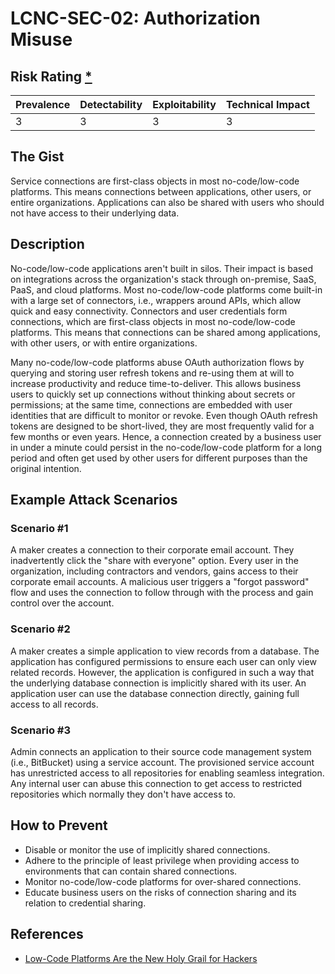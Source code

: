 # LCNC-SEC-02: Authorization Misuse

## Risk Rating [*](https://owasp.org/www-project-top-ten/2017/Note_About_Risks)

| Prevalence | Detectability | Exploitability | Technical Impact |
| --- | --- | --- | --- |
| 3 | 3 | 3 | 3 |

## The Gist

Service connections are first-class objects in most no-code/low-code platforms. This means connections between applications, other users, or entire organizations. Applications can also be shared with users who should not have access to their underlying data.

## Description

No-code/low-code applications aren't built in silos. Their impact is based on integrations across the organization's stack through on-premise, SaaS, PaaS, and cloud platforms.
Most no-code/low-code platforms come built-in with a large set of connectors, i.e., wrappers around APIs, which allow quick and easy connectivity.
Connectors and user credentials form connections, which are first-class objects in most no-code/low-code platforms.
This means that connections can be shared among applications, with other users, or with entire organizations.

Many no-code/low-code platforms abuse OAuth authorization flows by querying and storing user refresh tokens and re-using them at will to increase productivity and reduce time-to-deliver.
This allows business users to quickly set up connections without thinking about secrets or permissions; at the same time, connections are embedded with user identities that are difficult to monitor or revoke.
Even though OAuth refresh tokens are designed to be short-lived, they are most frequently valid for a few months or even years. 
Hence, a connection created by a business user in under a minute could persist in the no-code/low-code platform for a long period and often get used by other users for different purposes than the original intention.

## Example Attack Scenarios

### Scenario #1

A maker creates a connection to their corporate email account.
They inadvertently click the "share with everyone" option.
Every user in the organization, including contractors and vendors, gains access to their corporate email accounts.
A malicious user triggers a "forgot password" flow and uses the connection to follow through with the process and gain control over the account.

### Scenario #2

A maker creates a simple application to view records from a database.
The application has configured permissions to ensure each user can only view related records.
However, the application is configured in such a way that the underlying database connection is implicitly shared with its user.
An application user can use the database connection directly, gaining full access to all records.

### Scenario #3

Admin connects an application to their source code management system (i.e., BitBucket) using a service account.
The provisioned service account has unrestricted access to all repositories for enabling seamless integration.
Any internal user can abuse this connection to get access to restricted repositories which normally they don't have access to.


## How to Prevent

- Disable or monitor the use of implicitly shared connections.
- Adhere to the principle of least privilege when providing access to environments that can contain shared connections.
- Monitor no-code/low-code platforms for over-shared connections.
- Educate business users on the risks of connection sharing and its relation to credential sharing.

## References

- [Low-Code Platforms Are the New Holy Grail for Hackers](https://www.zenity.io/blog/why-are-low-code-platforms-becoming-the-new-holy-grail-of-cyberattackers/)

